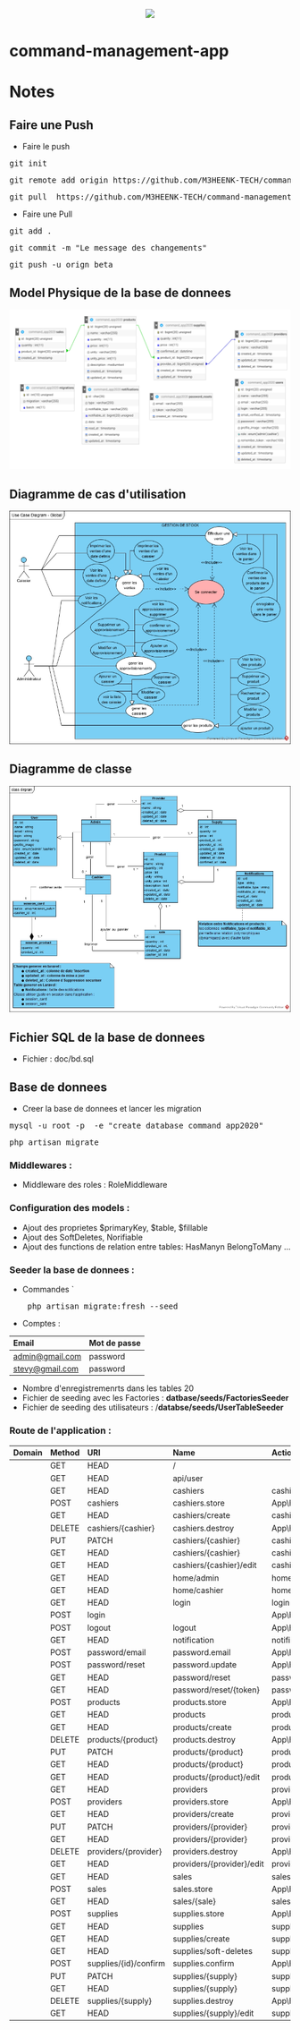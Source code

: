 <p align="center"><img src="https://avatars0.githubusercontent.com/u/45993282?s=200&v=4" width="400"></p>

# command-management-app

# Notes

##  Faire une Push

* Faire le push
<pre>git init</pre>
<pre>git remote add origin https://github.com/M3HEENK-TECH/command-management-app.git</pre>
<pre>git pull  https://github.com/M3HEENK-TECH/command-management-app.git master</pre>

* Faire une Pull
<pre>git add .</pre>
<pre>git commit -m "Le message des changements"</pre>
<pre>git push -u orign beta</pre>

## Model Physique  de la base de donnees
![Model de BD](https://raw.githubusercontent.com/M3HEENK-TECH/command-management-app/master/doc/db_model.png)

## Diagramme de cas d'utilisation
![Diagramme de cas d'utilisation](https://raw.githubusercontent.com/M3HEENK-TECH/command-management-app/master/doc/uc_diagram.jpg)

## Diagramme de classe
![Diagramme de classe](https://raw.githubusercontent.com/M3HEENK-TECH/command-management-app/master/doc/class_dirgram.jpg)


## Fichier SQL de la base de donnees
 * Fichier : doc/bd.sql

## Base  de donnees
* Creer la base de donnees et lancer les migration
<pre>
mysql -u root -p  -e "create database command_app2020"
</pre>
<pre>
php artisan migrate
</pre>

### Middlewares :
* Middleware des roles : RoleMiddleware

### Configuration des models :
* Ajout des proprietes $primaryKey, $table, $fillable
* Ajout des SoftDeletes, Norifiable
* Ajout des functions de relation entre tables: HasManyn BelongToMany ...


### Seeder la base de donnees :
* Commandes 
    `<pre> php artisan migrate:fresh --seed </pre>
* Comptes : 

|Email| Mot de passe|
|:--------|:----------|
|admin@gmail.com| password|
|stevy@gmail.com| password|

* Nombre d'enregistremenrts dans les tables 20 
* Fichier de seeding avec les Factories : **datbase/seeds/FactoriesSeeder**
* Fichier de seeding des utilisateurs : /**databse/seeds/UserTableSeeder**


### Route de l'application :

| Domain | Method    | URI                       | Name                 | Action                                                                 | Middleware                  |
| :------| :---------| :-------------------------|:---------------------|:-----------------------------------------------------------------------| :---------------------------|
|        | GET|HEAD  | /                         |                      | Closure                                                                | web,guest                   |
|        | GET|HEAD  | api/user                  |                      | Closure                                                                | api,auth:api                |
|        | GET|HEAD  | cashiers                  | cashiers.index       | App\Http\Controllers\Resources\CashiersController@index                | web,auth,role:admin         |
|        | POST      | cashiers                  | cashiers.store       | App\Http\Controllers\Resources\CashiersController@store                | web,auth,role:admin         |
|        | GET|HEAD  | cashiers/create           | cashiers.create      | App\Http\Controllers\Resources\CashiersController@create               | web,auth,role:admin         |
|        | DELETE    | cashiers/{cashier}        | cashiers.destroy     | App\Http\Controllers\Resources\CashiersController@destroy              | web,auth,role:admin         |
|        | PUT|PATCH | cashiers/{cashier}        | cashiers.update      | App\Http\Controllers\Resources\CashiersController@update               | web,auth,role:admin         |
|        | GET|HEAD  | cashiers/{cashier}        | cashiers.show        | App\Http\Controllers\Resources\CashiersController@show                 | web,auth,role:admin         |
|        | GET|HEAD  | cashiers/{cashier}/edit   | cashiers.edit        | App\Http\Controllers\Resources\CashiersController@edit                 | web,auth,role:admin         |
|        | GET|HEAD  | home/admin                | home.admin           | App\Http\Controllers\HomeController@adminIndex                         | web,auth,role:admin         |
|        | GET|HEAD  | home/cashier              | home.cashier         | App\Http\Controllers\HomeController@cashierIndex                       | web,auth,role:admin,cashier |
|        | GET|HEAD  | login                     | login                | App\Http\Controllers\Auth\LoginController@showLoginForm                | web,guest                   |
|        | POST      | login                     |                      | App\Http\Controllers\Auth\LoginController@login                        | web,guest                   |
|        | POST      | logout                    | logout               | App\Http\Controllers\Auth\LoginController@logout                       | web                         |
|        | GET|HEAD  | notification              | notification_list    | App\Http\Controllers\NotificationController@list                       | web,auth,role:admin,cashier |
|        | POST      | password/email            | password.email       | App\Http\Controllers\Auth\ForgotPasswordController@sendResetLinkEmail  | web,guest                   |
|        | POST      | password/reset            | password.update      | App\Http\Controllers\Auth\ResetPasswordController@reset                | web,guest                   |
|        | GET|HEAD  | password/reset            | password.request     | App\Http\Controllers\Auth\ForgotPasswordController@showLinkRequestForm | web,guest                   |
|        | GET|HEAD  | password/reset/{token}    | password.reset       | App\Http\Controllers\Auth\ResetPasswordController@showResetForm        | web,guest                   |
|        | POST      | products                  | products.store       | App\Http\Controllers\Resources\ProductsController@store                | web,auth,role:admin         |
|        | GET|HEAD  | products                  | products.index       | App\Http\Controllers\Resources\ProductsController@index                | web,auth,role:admin         |
|        | GET|HEAD  | products/create           | products.create      | App\Http\Controllers\Resources\ProductsController@create               | web,auth,role:admin         |
|        | DELETE    | products/{product}        | products.destroy     | App\Http\Controllers\Resources\ProductsController@destroy              | web,auth,role:admin         |
|        | PUT|PATCH | products/{product}        | products.update      | App\Http\Controllers\Resources\ProductsController@update               | web,auth,role:admin         |
|        | GET|HEAD  | products/{product}        | products.show        | App\Http\Controllers\Resources\ProductsController@show                 | web,auth,role:admin         |
|        | GET|HEAD  | products/{product}/edit   | products.edit        | App\Http\Controllers\Resources\ProductsController@edit                 | web,auth,role:admin         |
|        | GET|HEAD  | providers                 | providers.index      | App\Http\Controllers\Resources\ProvidersController@index               | web,auth,role:admin         |
|        | POST      | providers                 | providers.store      | App\Http\Controllers\Resources\ProvidersController@store               | web,auth,role:admin         |
|        | GET|HEAD  | providers/create          | providers.create     | App\Http\Controllers\Resources\ProvidersController@create              | web,auth,role:admin         |
|        | PUT|PATCH | providers/{provider}      | providers.update     | App\Http\Controllers\Resources\ProvidersController@update              | web,auth,role:admin         |
|        | GET|HEAD  | providers/{provider}      | providers.show       | App\Http\Controllers\Resources\ProvidersController@show                | web,auth,role:admin         |
|        | DELETE    | providers/{provider}      | providers.destroy    | App\Http\Controllers\Resources\ProvidersController@destroy             | web,auth,role:admin         |
|        | GET|HEAD  | providers/{provider}/edit | providers.edit       | App\Http\Controllers\Resources\ProvidersController@edit                | web,auth,role:admin         |
|        | GET|HEAD  | sales                     | sales.index          | App\Http\Controllers\Resources\SalesController@index                   | web,auth,role:admin,cashier |
|        | POST      | sales                     | sales.store          | App\Http\Controllers\Resources\SalesController@store                   | web,auth,role:admin,cashier |
|        | GET|HEAD  | sales/{sale}              | sales.show           | App\Http\Controllers\Resources\SalesController@show                    | web,auth,role:admin,cashier |
|        | POST      | supplies                  | supplies.store       | App\Http\Controllers\Resources\SuppliesController@store                | web,auth,role:admin         |
|        | GET|HEAD  | supplies                  | supplies.index       | App\Http\Controllers\Resources\SuppliesController@index                | web,auth,role:admin         |
|        | GET|HEAD  | supplies/create           | supplies.create      | App\Http\Controllers\Resources\SuppliesController@create               | web,auth,role:admin         |
|        | GET|HEAD  | supplies/soft-deletes     | supplies.SoftDeleted | App\Http\Controllers\Resources\SuppliesController@listWithSoftDeleted  | web,auth,role:admin         |
|        | POST      | supplies/{id}/confirm     | supplies.confirm     | App\Http\Controllers\Resources\SuppliesController@confirm              | web,auth,role:admin         |
|        | PUT|PATCH | supplies/{supply}         | supplies.update      | App\Http\Controllers\Resources\SuppliesController@update               | web,auth,role:admin         |
|        | GET|HEAD  | supplies/{supply}         | supplies.show        | App\Http\Controllers\Resources\SuppliesController@show                 | web,auth,role:admin         |
|        | DELETE    | supplies/{supply}         | supplies.destroy     | App\Http\Controllers\Resources\SuppliesController@destroy              | web,auth,role:admin         |
|        | GET|HEAD  | supplies/{supply}/edit    | supplies.edit        | App\Http\Controllers\Resources\SuppliesController@edit                 | web,auth,role:admin         |
